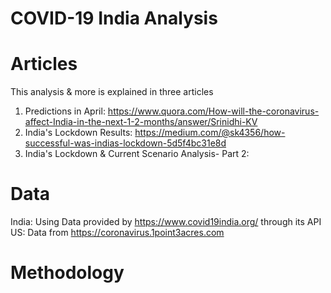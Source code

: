 # COVID-19 India Analysis

# Articles

This analysis & more is explained in three articles

1. Predictions in April: https://www.quora.com/How-will-the-coronavirus-affect-India-in-the-next-1-2-months/answer/Srinidhi-KV
2. India's Lockdown Results: https://medium.com/@sk4356/how-successful-was-indias-lockdown-5d5f4bc31e8d
3. India's Lockdown & Current Scenario Analysis- Part 2: 

# Data

India: Using Data provided by https://www.covid19india.org/ through its API
US: Data from https://coronavirus.1point3acres.com

# Methodology
